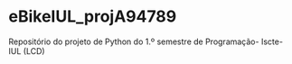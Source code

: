 # eBikeIUL_projA94789
Repositório do projeto de Python do 1.º semestre de Programação- Iscte-IUL (LCD)
